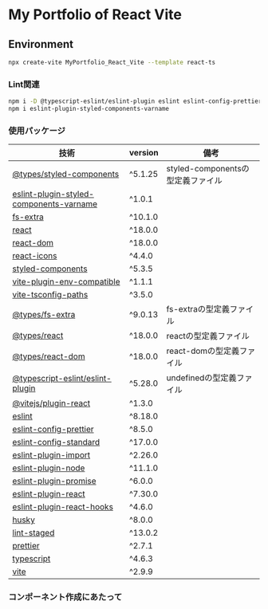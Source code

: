 # My Portfolio of React Vite

## Environment

```bash
npx create-vite MyPortfolio_React_Vite --template react-ts 
```

### Lint関連

```bash
npm i -D @typescript-eslint/eslint-plugin eslint eslint-config-prettier eslint-config-standard eslint-plugin-import eslint-plugin-node eslint-plugin-promise eslint-plugin-react eslint-plugin-react-hooks husky lint-staged prettier
npm i eslint-plugin-styled-components-varname
```

### 使用パッケージ

| 技術 | version | 備考 |
| ---- | ------- | ---- |
| [@types/styled-components](https://www.npmjs.com/package/@types/styled-components) | ^5.1.25 | styled-componentsの型定義ファイル |
| [eslint-plugin-styled-components-varname](https://www.npmjs.com/package/eslint-plugin-styled-components-varname) | ^1.0.1 |  |
| [fs-extra](https://www.npmjs.com/package/fs-extra) | ^10.1.0 |  |
| [react](https://www.npmjs.com/package/react) | ^18.0.0 |  |
| [react-dom](https://www.npmjs.com/package/react-dom) | ^18.0.0 |  |
| [react-icons](https://www.npmjs.com/package/react-icons) | ^4.4.0 |  |
| [styled-components](https://www.npmjs.com/package/styled-components) | ^5.3.5 |  |
| [vite-plugin-env-compatible](https://www.npmjs.com/package/vite-plugin-env-compatible) | ^1.1.1 |  |
| [vite-tsconfig-paths](https://www.npmjs.com/package/vite-tsconfig-paths) | ^3.5.0 |  |
| [@types/fs-extra](https://www.npmjs.com/package/@types/fs-extra) | ^9.0.13 | fs-extraの型定義ファイル |
| [@types/react](https://www.npmjs.com/package/@types/react) | ^18.0.0 | reactの型定義ファイル |
| [@types/react-dom](https://www.npmjs.com/package/@types/react-dom) | ^18.0.0 | react-domの型定義ファイル |
| [@typescript-eslint/eslint-plugin](https://www.npmjs.com/package/@typescript-eslint/eslint-plugin) | ^5.28.0 | undefinedの型定義ファイル |
| [@vitejs/plugin-react](https://www.npmjs.com/package/@vitejs/plugin-react) | ^1.3.0 |  |
| [eslint](https://www.npmjs.com/package/eslint) | ^8.18.0 |  |
| [eslint-config-prettier](https://www.npmjs.com/package/eslint-config-prettier) | ^8.5.0 |  |
| [eslint-config-standard](https://www.npmjs.com/package/eslint-config-standard) | ^17.0.0 |  |
| [eslint-plugin-import](https://www.npmjs.com/package/eslint-plugin-import) | ^2.26.0 |  |
| [eslint-plugin-node](https://www.npmjs.com/package/eslint-plugin-node) | ^11.1.0 |  |
| [eslint-plugin-promise](https://www.npmjs.com/package/eslint-plugin-promise) | ^6.0.0 |  |
| [eslint-plugin-react](https://www.npmjs.com/package/eslint-plugin-react) | ^7.30.0 |  |
| [eslint-plugin-react-hooks](https://www.npmjs.com/package/eslint-plugin-react-hooks) | ^4.6.0 |  |
| [husky](https://www.npmjs.com/package/husky) | ^8.0.0 |  |
| [lint-staged](https://www.npmjs.com/package/lint-staged) | ^13.0.2 |  |
| [prettier](https://www.npmjs.com/package/prettier) | ^2.7.1 |  |
| [typescript](https://www.npmjs.com/package/typescript) | ^4.6.3 |  |
| [vite](https://www.npmjs.com/package/vite) | ^2.9.9 |  |

### コンポーネント作成にあたって